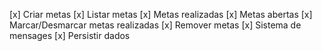[x] Criar metas 
[x] Listar metas 
[x] Metas realizadas 
[x] Metas abertas 
[x] Marcar/Desmarcar metas realizadas
[x] Remover metas 
[x] Sistema de mensages 
[x] Persistir dados
